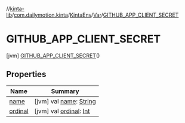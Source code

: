 //[kinta-lib](../../../../../index.md)/[com.dailymotion.kinta](../../../index.md)/[KintaEnv](../../index.md)/[Var](../index.md)/[GITHUB_APP_CLIENT_SECRET](index.md)



# GITHUB_APP_CLIENT_SECRET  
 [jvm] [GITHUB_APP_CLIENT_SECRET](index.md)()  
   


## Properties  
  
|  Name |  Summary | 
|---|---|
| <a name="com.dailymotion.kinta/KintaEnv.Var.GITHUB_APP_CLIENT_SECRET/name/#/PointingToDeclaration/"></a>[name](name.md)| <a name="com.dailymotion.kinta/KintaEnv.Var.GITHUB_APP_CLIENT_SECRET/name/#/PointingToDeclaration/"></a> [jvm] val [name](name.md): [String](https://kotlinlang.org/api/latest/jvm/stdlib/kotlin/-string/index.html)   <br>|
| <a name="com.dailymotion.kinta/KintaEnv.Var.GITHUB_APP_CLIENT_SECRET/ordinal/#/PointingToDeclaration/"></a>[ordinal](ordinal.md)| <a name="com.dailymotion.kinta/KintaEnv.Var.GITHUB_APP_CLIENT_SECRET/ordinal/#/PointingToDeclaration/"></a> [jvm] val [ordinal](ordinal.md): [Int](https://kotlinlang.org/api/latest/jvm/stdlib/kotlin/-int/index.html)   <br>|

